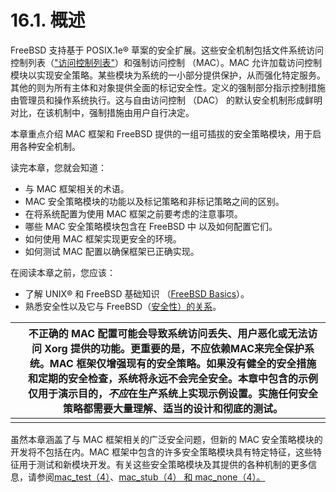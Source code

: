 # 16.1. 概述

FreeBSD 支持基于 POSIX.1e® 草案的安全扩展。这些安全机制包括文件系统访问控制列表（["访问控制列表"](https://docs.freebsd.org/en/books/handbook/security/index.html#fs-acl)）和强制访问控制 （MAC）。MAC 允许加载访问控制模块以实现安全策略。某些模块为系统的一小部分提供保护，从而强化特定服务。其他的则为所有主体和对象提供全面的标记安全性。定义的强制部分指示控制措施由管理员和操作系统执行。这与自由访问控制 （DAC） 的默认安全机制形成鲜明对比，在该机制中，强制措施由用户自行决定。

本章重点介绍 MAC 框架和 FreeBSD 提供的一组可插拔的安全策略模块，用于启用各种安全机制。

读完本章，您就会知道：

- 与 MAC 框架相关的术语。
- MAC 安全策略模块的功能以及标记策略和非标记策略之间的区别。
- 在将系统配置为使用 MAC 框架之前要考虑的注意事项。
- 哪些 MAC 安全策略模块包含在 FreeBSD 中 以及如何配置它们。
- 如何使用 MAC 框架实现更安全的环境。
- 如何测试 MAC 配置以确保框架已正确实现。

在阅读本章之前，您应该：

- 了解 UNIX® 和 FreeBSD 基础知识 （[FreeBSD Basics](https://docs.freebsd.org/en/books/handbook/basics/index.html#basics)）。
- 熟悉安全性以及它与 FreeBSD（[安全性）的关系](https://docs.freebsd.org/en/books/handbook/security/index.html#security)。

|      | 不正确的 MAC 配置可能会导致系统访问丢失、用户恶化或无法访问 Xorg 提供的功能。更重要的是，不应依赖MAC来完全保护系统。MAC 框架仅增强现有的安全策略。如果没有健全的安全措施和定期的安全检查，系统将永远不会完全安全。本章中包含的示例仅用于演示目的，*不应*在生产系统上实现示例设置。实施任何安全策略都需要大量理解、适当的设计和彻底的测试。 |
| ---- | ------------------------------------------------------------ |
|      |                                                              |

虽然本章涵盖了与 MAC 框架相关的广泛安全问题，但新的 MAC 安全策略模块的开发将不包括在内。MAC 框架中包含的许多安全策略模块具有特定特征，这些特征用于测试和新模块开发。有关这些安全策略模块及其提供的各种机制的更多信息，请参阅[mac_test（4）](https://www.freebsd.org/cgi/man.cgi?query=mac_stub&sektion=4&format=html)、[mac_stub（4） 和 mac_none（4）。](https://www.freebsd.org/cgi/man.cgi?query=mac_none&sektion=4&format=html)
